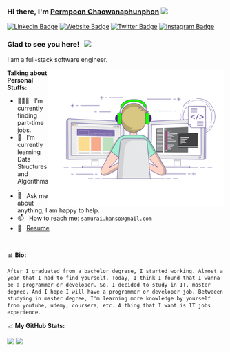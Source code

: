 ### Hi there, I'm <a href="https://mossnana.github.io/resume" target="_blank">Permpoon Chaowanaphunphon</a> <img src="https://media.giphy.com/media/hvRJCLFzcasrR4ia7z/giphy.gif" width="25px">

[![Linkedin Badge](https://img.shields.io/badge/-LinkedIn-0e76a8?style=flat-square&logo=Linkedin&logoColor=white)](https://linkedin.com/in/permpoonchao)
[![Website Badge](https://img.shields.io/badge/Website-3b5998?style=flat-square&logo=google-chrome&logoColor=white)](https://mossnana.github.io/resume)
[![Twitter Badge](https://img.shields.io/badge/-Twitter-00acee?style=flat-square&logo=Twitter&logoColor=white)](https://twitter.com/permpoonchao)
[![Instagram Badge](https://img.shields.io/badge/-Instagram-e4405f?style=flat-square&logo=Instagram&logoColor=white)](https://instagram.com/mossnana)

### Glad to see you here! &nbsp; ![](https://visitor-badge.glitch.me/badge?page_id=mossnana)

I am a full-stack software engineer.

<img align="right" alt="GIF" src="https://github.com/mossnana/mossnana/blob/main/coding.gif?raw=true" width="408" height="318" />
  

**Talking about Personal Stuffs:**

- 👨🏻‍💻 &nbsp; I’m currently finding part-time jobs.
- 🚀 &nbsp; I’m currently learning Data Structures and Algorithms.
- 💬 &nbsp; Ask me about anything, I am happy to help.
- 📫 &nbsp; How to reach me: `samurai.hanso@gmail.com`
- 📝 &nbsp; [Resume](https://mossnana.github.io/resume)

</br>

📊 **Bio:**
<!--START_SECTION:waka-->
```text
After I graduated from a bachelor degrese, I started working. Almost a year that I had to find yourself. Today, I think I found that I wanna be a programmer or developer. So, I decided to study in IT, master degree. And I hope I will have a programmer or developer job. Betweeen studying in master degree, I'm learning more knowledge by yourself from youtube, udemy, coursera, etc. A thing that I want is IT jobs experience.
```
<!--END_SECTION:waka-->


📈 **My GitHub Stats:**

<p>
  <img height="180em" src="https://github-readme-stats.vercel.app/api?username=mossnana&show_icons=true&hide_border=true&&count_private=true&include_all_commits=true" />
  <img height="180em" src="https://github-readme-stats.vercel.app/api/top-langs/?username=mossnana&exclude_repo=KNN-Image-Classification&show_icons=true&hide_border=true&layout=compact&langs_count=8"/>
</p>
